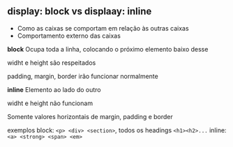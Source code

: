 ## display: block vs displaay: inline

- Como as caixas se comportam em relação às outras caixas
- Comportamento externo das caixas


**block**
Ocupa toda a linha, colocando o
próximo elemento baixo desse

widht e height são respeitados

padding, margin, border irão
funcionar normalmente


**inline**
Elemento ao lado do outro

widht e height não funcionam

Somente valores horizontais de
margin, padding e border


exemplos
block: `<p> <div> <section>`, todos os headings `<h1><h2>...`
inline: `<a> <strong> <span> <em>`






